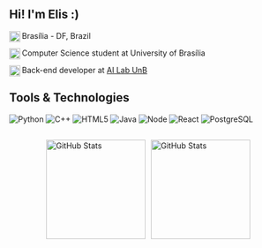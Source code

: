 ## Hi! I'm Elis :)

<div>
    <img align="left" alt="Pin" width="20px" src="https://github.com/user-attachments/assets/5191c0d0-19c0-4f8c-bd6c-f896f0493bf4" />
    <p>Brasília - DF, Brazil</p>
</div>

<div>
    <img align="left" alt="Livro" width="20px" src="https://github.com/user-attachments/assets/e3dc76fd-2a58-4f80-b8f7-4c95bd376995" />
    <p>Computer Science student at University of Brasília</p>
</div>

<div>
    <img align="left" alt="Computador" width="20px" src="https://github.com/user-attachments/assets/02c4dee1-a4b6-4deb-b633-460cf00fbd5b" padding-right=10px/>
    <p>Back-end developer at <a href="https://ailab.unb.br">AI Lab UnB</a></p>
</div>

## Tools & Technologies
![Python](https://img.shields.io/badge/Python-3776AB?style=for-the-badge&logo=python&logoColor=white)
![C++](https://img.shields.io/badge/C%2B%2B-00599C?style=for-the-badge&logo=c%2B%2B&logoColor=white)
![HTML5](https://img.shields.io/badge/HTML5-E34F26?style=for-the-badge&logo=html5&logoColor=white)
![Java](https://img.shields.io/badge/Java-ED8B00?style=for-the-badge&logo=java&logoColor=white)
![Node](https://img.shields.io/badge/Node.js-43853D?style=for-the-badge&logo=node.js&logoColor=white)
![React](https://img.shields.io/badge/React-20232A?style=for-the-badge&logo=react&logoColor=61DAFB)
![PostgreSQL](https://img.shields.io/badge/PostgreSQL-316192?style=for-the-badge&logo=postgresql&logoColor=white)

##
<div style="display: flex; flex-wrap: wrap; justify-content: center; gap: 10px;">
    <img
        alt = "GitHub Stats"
        height = "180"
        src="https://github-readme-stats.vercel.app/api?username=elisrb&show_icons=true&theme=calm&count_private=true&hide_rank=true"
    />
    <img
        alt = "GitHub Stats"
        height = "180"
        src="https://github-readme-stats.vercel.app/api/top-langs/?username=elisrb&layout=compact&theme=calm&count_private=true&size_weight=0.3&count_weight=0.7"
    />
</div>
